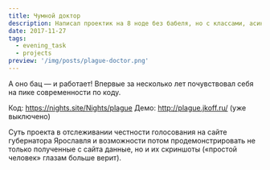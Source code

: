 ```yaml
---
title: Чумной доктор
description: Написал проектик на 8 ноде без бабеля, но с классами, асинками, стрелками, es-модулями, utils.promisify и puppeteer 🏎
date: 2017-11-27
tags:
  - evening_task
  - projects
preview: '/img/posts/plague-doctor.png'
---
```

А оно бац — и работает! Впервые за несколько лет почувствовал себя на пике современности по коду.

Код: https://nights.site/Nights/plague
Демо: http://plague.jkoff.ru/ (уже выключено)

Суть проекта в отслеживании честности голосования на сайте губернатора Ярославля и возможности потом продемонстрировать не только полученные с сайта данные, но и их скриншоты («простой человек» глазам больше верит).
